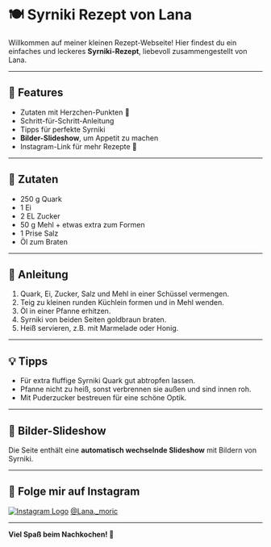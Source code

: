 # 🍽 Syrniki Rezept von Lana

Willkommen auf meiner kleinen Rezept-Webseite! Hier findest du ein einfaches und leckeres **Syrniki-Rezept**, liebevoll zusammengestellt von Lana.

---

## 🌟 Features

- Zutaten mit Herzchen-Punkten 💖
- Schritt-für-Schritt-Anleitung
- Tipps für perfekte Syrniki
- **Bilder-Slideshow**, um Appetit zu machen
- Instagram-Link für mehr Rezepte 🍴

---

## 📝 Zutaten

- 250 g Quark
- 1 Ei
- 2 EL Zucker
- 50 g Mehl + etwas extra zum Formen
- 1 Prise Salz
- Öl zum Braten

---

## 🔪 Anleitung

1. Quark, Ei, Zucker, Salz und Mehl in einer Schüssel vermengen.
2. Teig zu kleinen runden Küchlein formen und in Mehl wenden.
3. Öl in einer Pfanne erhitzen.
4. Syrniki von beiden Seiten goldbraun braten.
5. Heiß servieren, z.B. mit Marmelade oder Honig.

---

## 💡 Tipps

- Für extra fluffige Syrniki Quark gut abtropfen lassen.
- Pfanne nicht zu heiß, sonst verbrennen sie außen und sind innen roh.
- Mit Puderzucker bestreuen für eine schöne Optik.

---

## 📸 Bilder-Slideshow

Die Seite enthält eine **automatisch wechselnde Slideshow** mit Bildern von Syrniki.

---

## 📱 Folge mir auf Instagram

[![Instagram Logo](https://upload.wikimedia.org/wikipedia/commons/e/e7/Instagram_logo_2016.svg)](https://www.instagram.com/Lana._moric/)
[@Lana._moric](https://www.instagram.com/Lana._moric/)

---

**Viel Spaß beim Nachkochen! 🥞**
